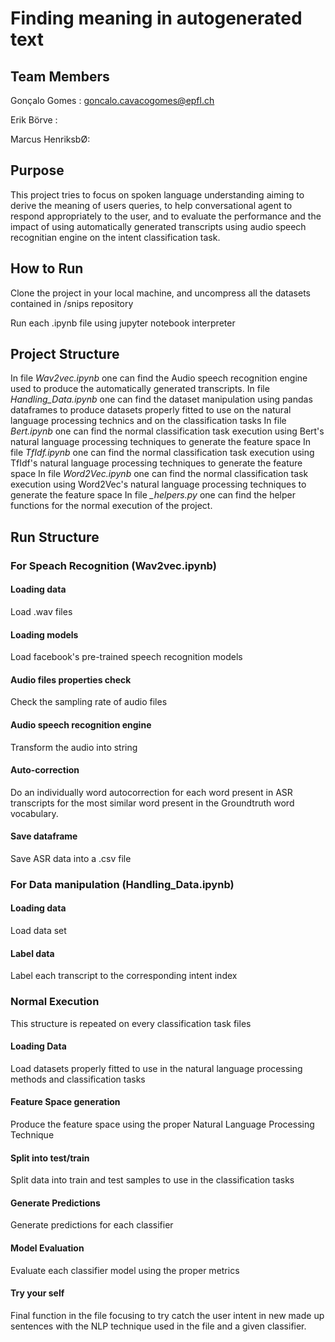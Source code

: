 ﻿# Finding meaning in autogenerated text
 ## Team Members
 
 Gonçalo Gomes : goncalo.cavacogomes@epfl.ch
 
 Erik Börve :
 
 Marcus HenriksbØ:
 
 ## Purpose
 This project tries to focus on spoken language understanding aiming to derive the meaning of users queries, to help conversational agent to respond appropriately to the user, and to evaluate the performance and the impact of using automatically generated transcripts using audio speech recognitian engine on the intent classification task.
 
 ## How to Run
 Clone the project in your local machine, and uncompress all the datasets contained in /snips repository
 
 Run each .ipynb file using jupyter notebook interpreter
 
 ## Project Structure
 
 In file *Wav2vec.ipynb* one can find the Audio speech recognition engine used to produce the automatically generated transcripts.
 In file *Handling_Data.ipynb* one can find the dataset manipulation using pandas dataframes to produce datasets properly fitted to use on the natural language processing technics and on the classification tasks
 In file *Bert.ipynb* one can find the normal classification task execution using Bert's natural language processing techniques to generate the feature space
 In file *TfIdf.ipynb* one can find the normal classification task execution using TfIdf's natural language processing techniques to generate the feature space
 In file *Word2Vec.ipynb* one can find the normal classification task execution using Word2Vec's natural language processing techniques to generate the feature space
 In file *_helpers.py* one can find the helper functions for the normal execution of the project.
 
 ## Run Structure
 
 ### For Speach Recognition (Wav2vec.ipynb)
 
 #### Loading data
 Load .wav files
 
 #### Loading models
 Load facebook's pre-trained speech recognition models
 
 #### Audio files properties check
 Check the sampling rate of audio files
 
 #### Audio speech recognition engine
 Transform the audio into string
 
 #### Auto-correction
  Do an individually word autocorrection for each word present in ASR transcripts for the most similar word present in the Groundtruth word vocabulary.
 #### Save dataframe
  Save ASR data into a .csv file
  
 ### For Data manipulation (Handling_Data.ipynb)
  
 #### Loading data
  Load data set
 #### Label data
  Label each transcript to the corresponding intent index 
    
 ### Normal Execution
  This structure is repeated on every classification task files
 
 #### Loading Data
  Load datasets properly fitted to use in the natural language processing methods and classification tasks
 
 #### Feature Space generation
  Produce the feature space using the proper Natural Language Processing Technique
 
 #### Split into test/train 
  Split data into train and test samples to use in the classification tasks
 
 #### Generate Predictions
  Generate predictions for each classifier
  
 #### Model Evaluation
  Evaluate each classifier model using the proper metrics
 
 #### Try your self
  Final function in the file focusing to try catch the user intent in new made up sentences with the NLP technique used in the file and a given classifier.
  
 
 
 
 
 
